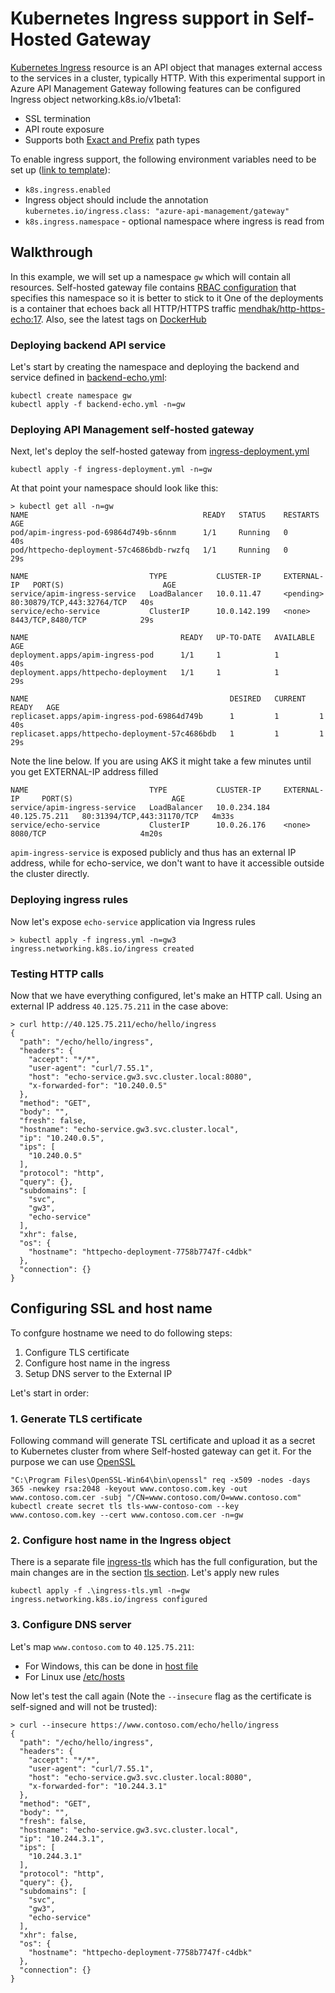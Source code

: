 # Kubernetes Ingress support in Self-Hosted Gateway

[Kubernetes Ingress](https://v1-18.docs.kubernetes.io/docs/concepts/services-networking/ingress/) resource is an API object that manages external access to the services in a cluster, typically HTTP.
With this experimental support in Azure API Management Gateway following features can be configured Ingress object networking.k8s.io/v1beta1:
- SSL termination
- API route exposure
- Supports both [Exact and Prefix](https://v1-18.docs.kubernetes.io/docs/concepts/services-networking/ingress/#path-types) path types

To enable ingress support, the following environment variables need to be set up ([link to template](ingress-deployment.yml#L29-L34)):

- `k8s.ingress.enabled` 
- Ingress object should include the annotation `kubernetes.io/ingress.class: "azure-api-management/gateway"`
- `k8s.ingress.namespace` - optional namespace where ingress is read from

## Walkthrough
In this example, we will set up a namespace `gw` which will contain all resources. Self-hosted gateway file contains [RBAC configuration]() that specifies this namespace so it is better to stick to it
One of the deployments is a container that echoes back all HTTP/HTTPS traffic [mendhak/http-https-echo:17](https://github.com/mendhak/docker-http-https-echo). Also, see the latest tags on [DockerHub](https://hub.docker.com/r/mendhak/http-https-echo/tags?page=1&ordering=last_updated)

### Deploying backend API service 
Let's start by creating the namespace and deploying the backend and service defined in [backend-echo.yml](backend-echo.yml):

```
kubectl create namespace gw
kubectl apply -f backend-echo.yml -n=gw
```

### Deploying API Management self-hosted gateway
Next, let's deploy the self-hosted gateway from [ingress-deployment.yml](ingress-deployment.yml)
```
kubectl apply -f ingress-deployment.yml -n=gw
```

At that point your namespace should look like this:
 ```
> kubectl get all -n=gw
NAME                                       READY   STATUS    RESTARTS   AGE
pod/apim-ingress-pod-69864d749b-s6nnm      1/1     Running   0          40s
pod/httpecho-deployment-57c4686bdb-rwzfq   1/1     Running   0          29s

NAME                           TYPE           CLUSTER-IP     EXTERNAL-IP   PORT(S)                      AGE
service/apim-ingress-service   LoadBalancer   10.0.11.47     <pending>     80:30879/TCP,443:32764/TCP   40s
service/echo-service           ClusterIP      10.0.142.199   <none>        8443/TCP,8480/TCP            29s

NAME                                  READY   UP-TO-DATE   AVAILABLE   AGE
deployment.apps/apim-ingress-pod      1/1     1            1           40s
deployment.apps/httpecho-deployment   1/1     1            1           29s

NAME                                             DESIRED   CURRENT   READY   AGE
replicaset.apps/apim-ingress-pod-69864d749b      1         1         1       40s
replicaset.apps/httpecho-deployment-57c4686bdb   1         1         1       29s
 ```

Note the line below. If you are using AKS it might take a few minutes until you get EXTERNAL-IP address filled
```
NAME                           TYPE           CLUSTER-IP     EXTERNAL-IP     PORT(S)                      AGE
service/apim-ingress-service   LoadBalancer   10.0.234.184   40.125.75.211   80:31394/TCP,443:31170/TCP   4m33s
service/echo-service           ClusterIP      10.0.26.176    <none>          8080/TCP                     4m20s
```
`apim-ingress-service` is exposed publicly and thus has an external IP address, while for echo-service, we don't want to have it accessible outside the cluster directly.

### Deploying ingress rules
Now let's expose `echo-service` application via Ingress rules
```
> kubectl apply -f ingress.yml -n=gw3
ingress.networking.k8s.io/ingress created
```

### Testing HTTP calls
Now that we have everything configured, let's make an HTTP call. Using an external IP address `40.125.75.211` in the case above:
```
> curl http://40.125.75.211/echo/hello/ingress   
{
  "path": "/echo/hello/ingress",
  "headers": {
    "accept": "*/*",
    "user-agent": "curl/7.55.1",
    "host": "echo-service.gw3.svc.cluster.local:8080",
    "x-forwarded-for": "10.240.0.5"
  },
  "method": "GET",
  "body": "",
  "fresh": false,
  "hostname": "echo-service.gw3.svc.cluster.local",   
  "ip": "10.240.0.5",
  "ips": [
    "10.240.0.5"
  ],
  "protocol": "http",
  "query": {},
  "subdomains": [
    "svc",
    "gw3",
    "echo-service"
  ],
  "xhr": false,
  "os": {
    "hostname": "httpecho-deployment-7758b7747f-c4dbk"
  },
  "connection": {}
}
```

## Configuring SSL and host name
To confgure hostname we need to do following steps:
1. Configure TLS certificate 
1. Configure host name in the ingress
1. Setup DNS server to the External IP

Let's start in order:
### 1. Generate TLS certificate
Following command will generate TSL certificate and upload it as a secret to Kubernetes cluster from where Self-hosted gateway can get it. For the purpose we can use [OpenSSL](https://github.com/openssl/openssl#download)
```
"C:\Program Files\OpenSSL-Win64\bin\openssl" req -x509 -nodes -days 365 -newkey rsa:2048 -keyout www.contoso.com.key -out www.contoso.com.cer -subj "/CN=www.contoso.com/O=www.contoso.com"
kubectl create secret tls tls-www-contoso-com --key www.contoso.com.key --cert www.contoso.com.cer -n=gw
``` 
### 2. Configure host name in the Ingress object
There is a separate file [ingress-tls](ingress-tls.yml) which has the full configuration, but the main changes are in the section [tls section](ingress-tls.yml#L9-L12). Let's apply new rules
```
kubectl apply -f .\ingress-tls.yml -n=gw
ingress.networking.k8s.io/ingress configured
```

### 3. Configure DNS server
Let's map `www.contoso.com` to `40.125.75.211`:
- For Windows, this can be done in [host file](https://gist.github.com/zenorocha/18b10a14b2deb214dc4ce43a2d2e2992) 
- For Linux use  [/etc/hosts](https://linuxize.com/post/how-to-edit-your-hosts-file) 

Now let's test the call again (Note the `--insecure` flag as the certificate is self-signed and will not be trusted):
```
> curl --insecure https://www.contoso.com/echo/hello/ingress    
{
  "path": "/echo/hello/ingress",
  "headers": {
    "accept": "*/*",
    "user-agent": "curl/7.55.1",
    "host": "echo-service.gw3.svc.cluster.local:8080",
    "x-forwarded-for": "10.244.3.1"
  },
  "method": "GET",
  "body": "",
  "fresh": false,
  "hostname": "echo-service.gw3.svc.cluster.local",
  "ip": "10.244.3.1",
  "ips": [
    "10.244.3.1"
  ],
  "protocol": "http",
  "query": {},
  "subdomains": [
    "svc",
    "gw3",
    "echo-service"
  ],
  "xhr": false,
  "os": {
    "hostname": "httpecho-deployment-7758b7747f-c4dbk"
  },
  "connection": {}
}
```
 